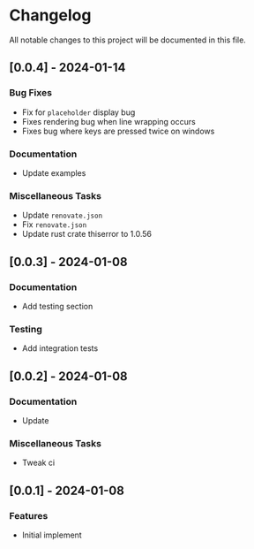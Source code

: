 # Changelog

All notable changes to this project will be documented in this file.

## [0.0.4] - 2024-01-14

### Bug Fixes

- Fix for `placeholder` display bug
- Fixes rendering bug when line wrapping occurs
- Fixes bug where keys are pressed twice on windows

### Documentation

- Update examples

### Miscellaneous Tasks

- Update `renovate.json`
- Fix `renovate.json`
- Update rust crate thiserror to 1.0.56

<!-- generated by git-cliff -->
## [0.0.3] - 2024-01-08

### Documentation

- Add testing section

### Testing

- Add integration tests

<!-- generated by git-cliff -->
## [0.0.2] - 2024-01-08

### Documentation

- Update

### Miscellaneous Tasks

- Tweak ci

<!-- generated by git-cliff -->
## [0.0.1] - 2024-01-08

### Features

- Initial implement

<!-- generated by git-cliff -->
